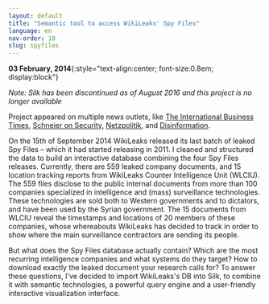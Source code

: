 ```yaml
---
layout: default
title: "Semantic tool to access WikiLeaks' Spy Files"
language: en
nav-order: 10
slug: spyfiles
---
```

**03 February, 2014**{:style="text-align:center; font-size:0.8em; display:block"}

*Note: Silk has been discontinued as of August 2016 and this project is no longer available*

Project appeared on multiple news outlets, like [The International Business Times](http://www.ibtimes.com/pulse/wikileaks-spy-files-interactive-look-leaked-document-database-1684676), [Schneier on Security](https://www.schneier.com/blog/archives/2014/09/wikileaks_spy_f.html), [Netzpolitik](https://netzpolitik.org/tag/alice-corona/), and [Disinformation](http://disinfo.com/2014/09/wikileaks-spy-files/).

On the 15th of September 2014 WikiLeaks released its last batch of leaked Spy Files – which it had started releasing in 2011. I cleaned and structured the data to build an interactive database combining the four Spy Files releases.
Currently, there are 559 leaked company documents, and 15 location tracking reports from WikiLeaks Counter Intelligence Unit (WLCIU). The 559 files disclose to the public internal documents from more than 100 companies specialized in intelligence and (mass) surveillance technologies. These technologies are sold both to Western governments and to dictators, and have been used by the Syrian government. The 15 documents from WLCIU reveal the timestamps and locations of 20 members of these companies, whose whereabouts WikiLeaks has decided to track in order to show where the main surveillance contractors are sending its people.

But what does the Spy Files database actually contain? Which are the most recurring intelligence companies and what systems do they target? How to download exactly the leaked document your research calls for? To answer these questions, I've decided to import WikiLeaks's DB into Silk, to combine it with semantic technologies, a powerful query engine and a user-friendly interactive visualization interface. 
